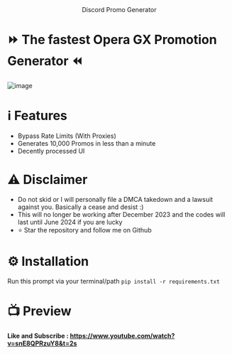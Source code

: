 <center>  Discord Promo Generator</center>
<h1><b>⏩ The fastest Opera GX Promotion Generator ⏪</b></h1>

![image](https://github.com/S3verity/Discord-Promo-Generator/assets/154714924/c3b4bc73-6adb-4c63-8120-203ba0da0ca7)

# ℹ️ Features
- Bypass Rate Limits (With Proxies)
- Generates 10,000 Promos in less than a minute
- Decently processed UI

# ⚠️ Disclaimer
- Do not skid or I will personally file a DMCA takedown and a lawsuit against you. Basically a cease and desist :)
- This will no longer be working after December 2023 and the codes will last until June 2024 if you are lucky
- ⭐ Star the repository and follow me on Github

# ⚙️ Installation
Run this prompt via your terminal/path
```pip install -r requirements.txt```

# 📺 Preview
<p><b>Like and Subscribe : <a href="https://www.youtube.com/watch?v=snE8QPRzuY8&t=2s" target="_blank">https://www.youtube.com/watch?v=snE8QPRzuY8&t=2s</a></b></p>

